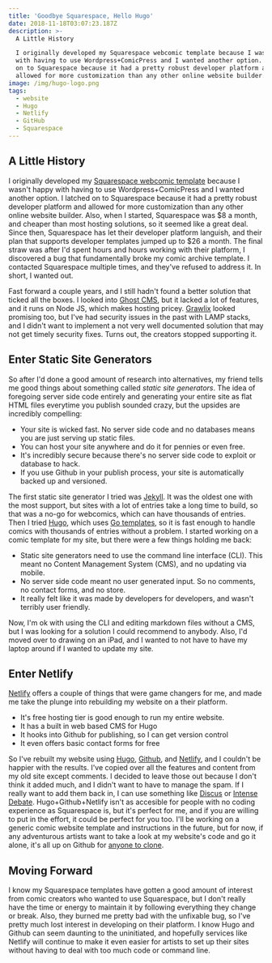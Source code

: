 ```yaml
---
title: 'Goodbye Squarespace, Hello Hugo'
date: 2018-11-18T03:07:23.187Z
description: >-
  A Little History

  I originally developed my Squarespace webcomic template because I wasn't happy
  with having to use Wordpress+ComicPress and I wanted another option. I latched
  on to Squarespace because it had a pretty robust developer platform and
  allowed for more customization than any other online website builder.
image: /img/hugo-logo.png
tags:
  - website
  - Hugo
  - Netlify
  - GitHub
  - Squarespace
---
```

## A Little History

I originally developed my [Squarespace webcomic template](/blog/2015/08/12/the-best-style-is-no-template-style/) because I wasn't happy with having to use Wordpress+ComicPress and I wanted another option. I latched on to Squarespace because it had a pretty robust developer platform and allowed for more customization than any other online website builder. Also, when I started, Squarespace was $8 a month, and cheaper than most hosting solutions, so it seemed like a great deal. Since then, Squarespace has let their developer platform languish, and their plan that supports developer templates jumped up to $26 a month. The final straw was after I'd spent hours and hours working with their platform, I discovered a bug that fundamentally broke my comic archive template. I contacted Squarespace multiple times, and they've refused to address it. In short, I wanted out.

Fast forward a couple years, and I still hadn't found a better solution that ticked all the boxes. I looked into [Ghost CMS](https://ghost.org), but it lacked a lot of features, and it runs on Node JS, which makes hosting pricey. [Grawlix](http://www.getgrawlix.com/blog) looked promising too, but I've had security issues in the past with LAMP stacks, and I didn't want to implement a not very well documented solution that may not get timely security fixes. Turns out, the creators stopped supporting it.

## Enter Static Site Generators

So after I'd done a good amount of research into alternatives, my friend tells me good things about something called _static site generators_. The idea of foregoing server side code entirely and generating your entire site as flat HTML files everytime you publish sounded crazy, but the upsides are incredibly compelling: 

* Your site is wicked fast. No server side code and no databases means you are just serving up static files.
* You can host your site anywhere and do it for pennies or even free.
* It's incredibly secure because there's no server side code to exploit or database to hack.
* If you use Github in your publish process, your site is automatically backed up and versioned.

The first static site generator I tried was [Jekyll](https://jekyllrb.com). It was the oldest one with the most support, but sites with a lot of entries take a long time to build, so that was a no-go for webcomics, which can have thousands of entries. Then I tried [Hugo](https://gohugo.io), which uses [Go templates](https://golang.org/pkg/html/template/), so it is fast enough to handle comics with thousands of entries without a problem. I started working on a comic template for my site, but there were a few things holding me back:

* Static site generators need to use the command line interface (CLI). This meant no Content Management System (CMS), and no updating via mobile.
* No server side code meant no user generated input. So no comments, no contact forms, and no store.
* It really felt like it was made by developers for developers, and wasn't terribly user friendly.

Now, I'm ok with using the CLI and editing markdown files without a CMS, but I was looking for a solution I could recommend to anybody. Also, I'd moved over to drawing on an iPad, and I wanted to not have to have my laptop around if I wanted to update my site.

## Enter Netlify

[Netlify](https://www.netlify.com) offers a couple of things that were game changers for me, and made me take the plunge into rebuilding my website on a their platform.

* It's free hosting tier is good enough to run my entire website.
* It has a built in web based CMS for Hugo
* It hooks into Github for publishing, so I can get version control
* It even offers basic contact forms for free

So I've rebuilt my website using [Hugo](https://gohugo.io), [Github](https://github.com), and [Netlify](https://www.netlify.com), and I couldn't be happier with the results. I've copied over all the features and content from my old site except comments. I decided to leave those out because I don't think it added much, and I didn't want to have to manage the spam. If I really want to add them back in, I can use something like [Discus](https://disqus.com) or [Intense Debate](https://www.intensedebate.com). Hugo+Github+Netlify isn't as accesible for people with no coding experience as Squarespace is, but it's perfect for me, and if you are willing to put in the effort, it could be perfect for you too. I'll be working on a generic comic website template and instructions in the future, but for now, if any adventurous artists want to take a look at my website's code and go it alone, it's all up on Github for [anyone to clone](https://github.com/clayyount/hugo-comic).

## Moving Forward

I know my Squarespace templates have gotten a good amount of interest from comic creators who wanted to use Squarespace, but I don't really have the time or energy to maintain it by following everything they change or break. Also, they burned me pretty bad with the unfixable bug, so I've pretty much lost interest in developing on their platform. I know Hugo and Github can seem daunting to the uninitiated, and hopefully services like Netlify will continue to make it even easier for artists to set up their sites without having to deal with too much code or command line.
